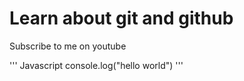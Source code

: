 # Learn about git and github

Subscribe to me on youtube




'''
Javascript 
console.log("hello world")
'''